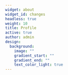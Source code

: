 ```yaml
---
widget: about
widget_id: changes
headless: true
weight: 10
title: Profile
active: true
author: admin
design:
  background:
    image: ""
    gradient_start: ""
    gradient_end: ""
    text_color_light: true
---
```

